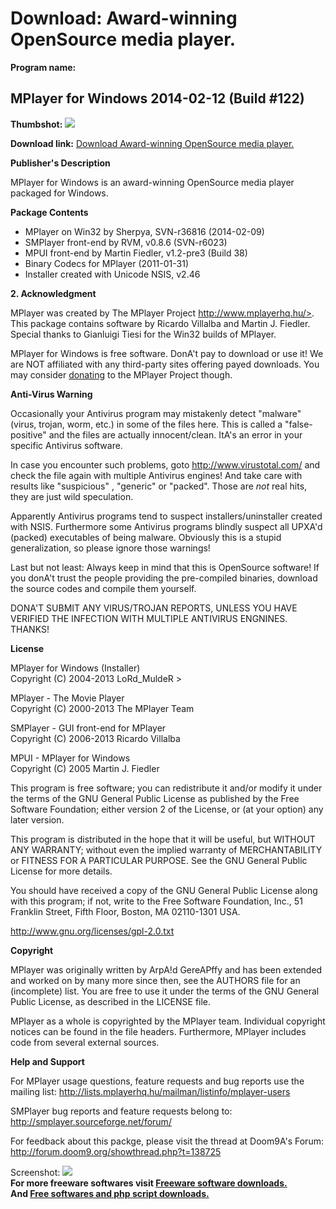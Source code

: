 # Download: Award-winning OpenSource media player.

**Program name:**

## MPlayer for Windows 2014-02-12 (Build #122)

  
**Thumbshot:** ![](http://www.freewarefiles.com/screenshot/mplayerwin_md.jpg)   
  
**Download link:** [Download Award-winning OpenSource media player.](http://freesoftwares.boysofts.com/MPlayer-For-Windows_program_21340.html)  
  


**Publisher's Description**  
  


MPlayer for Windows is an award-winning OpenSource media player packaged for Windows. 

**Package Contents**

  * MPlayer on Win32 by Sherpya, SVN-r36816 (2014-02-09) 
  * SMPlayer front-end by RVM, v0.8.6 (SVN-r6023) 
  * MPUI front-end by Martin Fiedler, v1.2-pre3 (Build 38) 
  * Binary Codecs for MPlayer (2011-01-31) 
  * Installer created with Unicode NSIS, v2.46 

**2\. Acknowledgment**

MPlayer was created by The MPlayer Project http://www.mplayerhq.hu/>. This package contains software by Ricardo Villalba and Martin J. Fiedler. Special thanks to Gianluigi Tiesi for the Win32 builds of MPlayer.

MPlayer for Windows is free software. DonA't pay to download or use it! We are NOT affiliated with any third-party sites offering payed downloads. You may consider [donating](http://mplayerhq.hu/design7/donations.html) to the MPlayer Project though.

**Anti-Virus Warning**

Occasionally your Antivirus program may mistakenly detect "malware" (virus, trojan, worm, etc.) in some of the files here. This is called a "false-positive" and the files are actually innocent/clean. ItA's an error in your specific Antivirus software.

In case you encounter such problems, goto http://www.virustotal.com/ and check the file again with multiple Antivirus engines! And take care with results like "suspicious" , "generic" or "packed". Those are *not* real hits, they are just wild speculation.

Apparently Antivirus programs tend to suspect installers/uninstaller created with NSIS. Furthermore some Antivirus programs blindly suspect all UPXA'd (packed) executables of being malware. Obviously this is a stupid generalization, so please ignore those warnings!

Last but not least: Always keep in mind that this is OpenSource software! If you donA't trust the people providing the pre-compiled binaries, download the source codes and compile them yourself.

DONA'T SUBMIT ANY VIRUS/TROJAN REPORTS, UNLESS YOU HAVE VERIFIED THE INFECTION WITH MULTIPLE ANTIVIRUS ENGNINES. THANKS!

**License**

MPlayer for Windows (Installer)  
Copyright (C) 2004-2013 LoRd_MuldeR >

MPlayer - The Movie Player  
Copyright (C) 2000-2013 The MPlayer Team 

SMPlayer - GUI front-end for MPlayer  
Copyright (C) 2006-2013 Ricardo Villalba 

MPUI - MPlayer for Windows  
Copyright (C) 2005 Martin J. Fiedler

This program is free software; you can redistribute it and/or modify it under the terms of the GNU General Public License as published by the Free Software Foundation; either version 2 of the License, or (at your option) any later version.

This program is distributed in the hope that it will be useful, but WITHOUT ANY WARRANTY; without even the implied warranty of MERCHANTABILITY or FITNESS FOR A PARTICULAR PURPOSE. See the GNU General Public License for more details.

You should have received a copy of the GNU General Public License along with this program; if not, write to the Free Software Foundation, Inc., 51 Franklin Street, Fifth Floor, Boston, MA 02110-1301 USA. 

http://www.gnu.org/licenses/gpl-2.0.txt

**Copyright**

MPlayer was originally written by ArpA!d GereAPffy and has been extended and worked on by many more since then, see the AUTHORS file for an (incomplete) list. You are free to use it under the terms of the GNU General Public License, as described in the LICENSE file.

MPlayer as a whole is copyrighted by the MPlayer team. Individual copyright notices can be found in the file headers. Furthermore, MPlayer includes code from several external sources.

**Help and Support**

For MPlayer usage questions, feature requests and bug reports use the mailing list: <http://lists.mplayerhq.hu/mailman/listinfo/mplayer-users>

SMPlayer bug reports and feature requests belong to: <http://smplayer.sourceforge.net/forum/>

For feedback about this packge, please visit the thread at Doom9A's Forum: <http://forum.doom9.org/showthread.php?t=138725>

  
  
Screenshot: ![](http://www.freewarefiles.com/screenshot/mplayerwin.jpg)   
**For more freeware softwares visit [Freeware software downloads.](http://freesoftwares.boysofts.com/)**   
**And [Free softwares and php script downloads.](http://www.boysofts.com/)**
